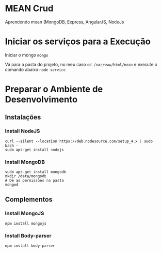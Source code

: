 # MEAN Crud
Aprendendo mean (MongoDB, Express, AngularJS, NodeJs

# Iniciar os serviços para a Execução #
Iniciar o mongo
` mongo `

Vá para a pasta do projeto, no meu caso `cd /var/www/html/mean` e execute o comando abaixo
` node service `

# Preparar o Ambiente de Desenvolvimento #
## Instalações ##
### Install NodeJS ###
```
curl --silent --location https://deb.nodesource.com/setup_4.x | sudo bash -
sudo apt-get install nodejs
```

### Install MongoDB ###
```
sudo apt-get install mongodb
mkdir /data/mongodb
# Dê as permissões na pasta
mongod
```

## Complementos ##

### Install MongoJS ###
`npm install mongojs`

### Install Body-parser ###
`npm install body-parser`